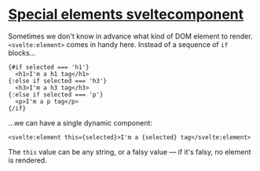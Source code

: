 # [Special elements  sveltecomponent](https://svelte.dev/tutorial/svelte-element)

Sometimes we don't know in advance what kind of DOM element to render. `<svelte:element>` comes in handy here. Instead of a sequence of `if` blocks...

```svelte
{#if selected === 'h1'}
  <h1>I'm a h1 tag</h1>
{:else if selected === 'h3'}
  <h3>I'm a h3 tag</h3>
{:else if selected === 'p'}
  <p>I'm a p tag</p>
{/if}
```

...we can have a single dynamic component:

```svelte
<svelte:element this={selected}>I'm a {selected} tag</svelte:element>
```

The `this` value can be any string, or a falsy value — if it's falsy, no element is rendered.
